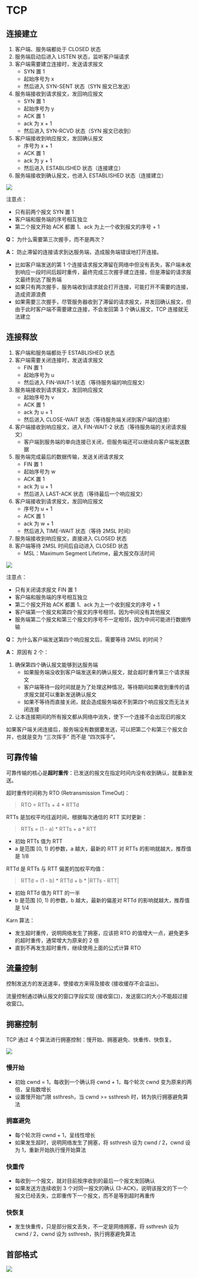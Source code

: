 # TCP

## 连接建立

1. 客户端、服务端都处于 CLOSED 状态
2. 服务端启动后进入 LISTEN 状态，监听客户端请求
3. 客户端需要建立连接时，发送请求报文
   - SYN 置 1
   - 起始序号为 x
   - 然后进入 SYN-SENT 状态（SYN 报文已发送）
4. 服务端接收到请求报文，发回响应报文
   - SYN 置 1
   - 起始序号为 y
   - ACK 置 1
   - ack 为 x + 1
   - 然后进入 SYN-RCVD 状态（SYN 报文已收到）
5. 客户端接收到响应报文，发回确认报文
   - 序号为 x + 1
   - ACK 置 1
   - ack 为 y + 1
   - 然后进入 ESTABLISHED 状态（连接建立）
6. 服务端接收到确认报文，也进入 ESTABLISHED 状态（连接建立）

![](assets/three-handshake.png)

注意点：

- 只有前两个报文 SYN 置 1
- 客户端和服务端的序号相互独立
- 第二个报文开始 ACK 都置 1、ack 为上一个收到报文的序号 + 1

**Q：** 为什么需要第三次握手，而不是两次？

**A：** 防止滞留的连接请求到达服务端，造成服务端错误地打开连接。

- 比如客户端发送的第 1 个连接请求报文滞留在网络中但没有丢失，客户端未收到响应一段时间后超时重传，最终完成三次握手建立连接，但是滞留的请求报文最终到达了服务端
- 如果只有两次握手，服务端收到请求就会打开连接，可能打开不需要的连接，造成资源浪费
- 如果需要三次握手，尽管服务器收到了滞留的请求报文，并发回确认报文，但由于此时客户端不需要建立连接，不会发回第 3 个确认报文，TCP 连接就无法建立

## 连接释放

1. 客户端和服务端都处于 ESTABLISHED 状态
2. 客户端需要关闭连接时，发送请求报文
   - FIN 置 1
   - 起始序号为 u
   - 然后进入 FIN-WAIT-1 状态（等待服务端的响应报文）
3. 服务端接收到请求报文，发回响应报文
   - 起始序号为 v
   - ACK 置 1
   - ack 为 u + 1
   - 然后进入 CLOSE-WAIT 状态（等待服务端关闭到客户端的连接）
4. 客户端接收到响应报文，进入 FIN-WAIT-2 状态（等待服务端的关闭请求报文）
   - 客户端到服务端的单向连接已关闭，但服务端还可以继续向客户端发送数据
5. 服务端完成最后的数据传输，发送关闭请求报文
   - FIN 置 1
   - 起始序号为 w
   - ACK 置 1
   - ack 为 u + 1
   - 然后进入 LAST-ACK 状态（等待最后一个响应报文）
6. 客户端接收到请求报文，发回响应报文
   - 序号为 u + 1
   - ACK 置 1
   - ack 为 w + 1
   - 然后进入 TIME-WAIT 状态（等待 2MSL 时间）
7. 服务端接收到响应报文，直接进入 CLOSED 状态
8. 客户端等待 2MSL 时间后自动进入 CLOSED 状态
   - MSL：Maximum Segment Lifetime，最大报文存活时间

![](assets/four-wave.png)

注意点：

- 只有关闭请求报文 FIN 置 1
- 客户端和服务端的序号相互独立
- 第二个报文开始 ACK 都置 1、ack 为上一个收到报文的序号 + 1
- 客户端第一个报文和第四个报文的序号相邻，因为中间没有其他报文
- 服务端第二个报文和第三个报文的序号不一定相邻，因为中间可能进行数据传输

**Q：** 为什么客户端发送第四个响应报文后，需要等待 2MSL 的时间？

**A：** 原因有 2 个：

1. 确保第四个确认报文能够到达服务端
   - 如果服务端没收到客户端发送来的确认报文，就会超时重传第三个请求报文
   - 客户端等待一段时间就是为了处理这种情况，等待期间如果收到重传的请求报文就可以重新发送确认报文
   - 如果不等待而直接关闭，就会造成服务端收不到第四个响应报文而无法关闭连接
2. 让本连接期间的所有报文都从网络中消失，使下一个连接不会出现旧的报文

如果客户端关闭连接后，服务端没有数据要发送，可以把第二个和第三个报文合并，也就是变为 “三次挥手” 而不是 “四次挥手”。

## 可靠传输

可靠传输的核心是**超时重传**：已发送的报文在指定时间内没有收到确认，就重新发送。

超时重传时间称为 RTO (Retransmission TimeOut)：

> RTO = RTTs + 4 \* RTTd

RTTs 是加权平均往返时间，根据每次通信的 RTT 实时更新：

> RTTs = (1 - a) \* RTTs + a \* RTT

- 初始 RTTs 值为 RTT
- a 是范围 [0, 1) 的参数，a 越大，最新的 RTT 对 RTTs 的影响就越大，推荐值是 1/8

RTTd 是 RTTs 与 RTT 偏差的加权平均值：

> RTTd = (1 - b) \* RTTd + b \* |RTTs - RTT|

- 初始 RTTd 值为 RTT 的一半
- b 是范围 [0, 1) 的参数，b 越大，最新的偏差对 RTTd 的影响就越大，推荐值是 1/4

Karn 算法：

- 发生超时重传，说明网络发生了拥塞，应该把 RTO 的值增大一点，避免更多的超时重传，通常增大为原来的 2 倍
- 直到不再发生超时重传，继续使用上面的公式计算 RTO

## 流量控制

控制发送方的发送速率，使接收方来得及接收 (接收缓存不会溢出)。

流量控制通过确认报文的窗口字段实现 (接收窗口)，发送窗口的大小不能超过接收窗口。

## 拥塞控制

TCP 通过 4 个算法进行拥塞控制：慢开始、拥塞避免、快重传、快恢复。

![](assets/congestion-control.png)

### 慢开始

- 初始 cwnd = 1，每收到一个确认将 cwnd + 1，每个轮次 cwnd 变为原来的两倍，呈指数增长
- 设置慢开始门限 ssthresh，当 cwnd >= ssthresh 时，转为执行拥塞避免算法

### 拥塞避免

- 每个轮次将 cwnd + 1，呈线性增长
- 如果发生超时，说明网络发生了拥塞，将 ssthresh 设为 cwnd / 2，cwnd 设为 1，重新开始执行慢开始算法

### 快重传

- 每收到一个报文，就对目前按序收到的最后一个报文发回确认
- 如果发送方连续收到 3 个对同一报文的确认 (3-ACK)，说明该报文的下一个报文已经丢失，立即重传下一个报文，而不是等到超时再重传

### 快恢复

- 发生快重传，只是部分报文丢失，不一定是网络拥塞，将 ssthresh 设为 cwnd / 2，cwnd 设为 ssthresh，执行拥塞避免算法

## 首部格式

![](assets/tcp-header.png)
